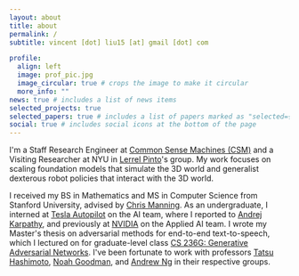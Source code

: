 ```yaml
---
layout: about
title: about
permalink: /
subtitle: vincent [dot] liu15 [at] gmail [dot] com

profile:
  align: left
  image: prof_pic.jpg
  image_circular: true # crops the image to make it circular
  more_info: ""
news: true # includes a list of news items
selected_projects: true
selected_papers: true # includes a list of papers marked as "selected={true}"
social: true # includes social icons at the bottom of the page
---
```


I'm a Staff Research Engineer at [Common Sense Machines (CSM)](https://www.csm.ai/) and a Visiting Researcher at NYU in [Lerrel Pinto](https://www.lerrelpinto.com/)'s group. My work focuses on scaling foundation models that simulate the 3D world and generalist dexterous robot policies that interact with the 3D world.

I received my BS in Mathematics and MS in Computer Science from Stanford University, advised by [Chris Manning](https://nlp.stanford.edu/~manning/). As an undergraduate, I interned at [Tesla Autopilot](https://www.tesla.com/autopilot) on the AI team, where I reported to [Andrej Karpathy](https://karpathy.ai/), and previously at [NVIDIA](https://www.nvidia.com/en-us/) on the Applied AI team. I wrote my Master's thesis on adversarial methods for end-to-end text-to-speech, which I lectured on for graduate-level class [CS 236G: Generative Adversarial Networks](https://cs236g.stanford.edu/). I've been fortunate to work with professors [Tatsu Hashimoto](https://thashim.github.io/), [Noah Goodman](https://cocolab.stanford.edu/ndg), and [Andrew Ng](https://www.andrewng.org/) in their respective groups.
